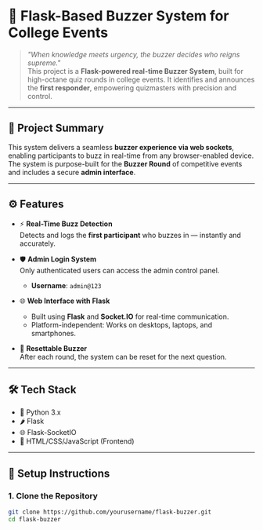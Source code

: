 # 🔔 Flask-Based Buzzer System for College Events

> *"When knowledge meets urgency, the buzzer decides who reigns supreme."*  
> This project is a **Flask-powered real-time Buzzer System**, built for high-octane quiz rounds in college events. It identifies and announces the **first responder**, empowering quizmasters with precision and control.

---

## 📌 Project Summary

This system delivers a seamless **buzzer experience via web sockets**, enabling participants to buzz in real-time from any browser-enabled device. The system is purpose-built for the **Buzzer Round** of competitive events and includes a secure **admin interface**.

---

## ⚙️ Features

- ⚡ **Real-Time Buzz Detection**  
  Detects and logs the **first participant** who buzzes in — instantly and accurately.

- 🛡️ **Admin Login System**  
  Only authenticated users can access the admin control panel.  
  - **Username**: `admin@123`

- 🌐 **Web Interface with Flask**  
  - Built using **Flask** and **Socket.IO** for real-time communication.
  - Platform-independent: Works on desktops, laptops, and smartphones.

- 🔄 **Resettable Buzzer**  
  After each round, the system can be reset for the next question.

---

## 🛠 Tech Stack

- 🐍 Python 3.x
- 🌶 Flask
- 🌐 Flask-SocketIO
- 🎨 HTML/CSS/JavaScript (Frontend)

---

## 🚀 Setup Instructions

### 1. Clone the Repository

```bash
git clone https://github.com/yourusername/flask-buzzer.git
cd flask-buzzer
